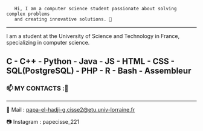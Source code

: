        Hi, I am a computer science student passionate about solving complex problems 
       and creating innovative solutions. 👋
_________________________________________________________________________________________________________________________
I am a student at the University of Science and Technology in France, specializing in computer science.

## C - C++ - Python - Java - JS - HTML - CSS - SQL(PostgreSQL) - PHP - R - Bash - Assembleur

### 📫 MY CONTACTS :💬
_________________________________________________________________________________________________________________________
📧 Mail : papa-el-hadji-g.cisse2@etu.univ-lorraine.fr

📷 Instagram : papecisse_221

<!--
**Cisse2003/Cisse2003** is a ✨ _special_ ✨ repository because its `README.md` (this file) appears on your GitHub profile.

Here are some ideas to get you started:

- 🔭 I’m currently working on ...
- 🌱 I’m currently learning ...
- 👯 I’m looking to collaborate on ...
- 🤔 I’m looking for help with ...
- 💬 Ask me about ...
- 📫 How to reach me: ...
- 😄 Pronouns: ...
- ⚡ Fun fact: ...
-->
